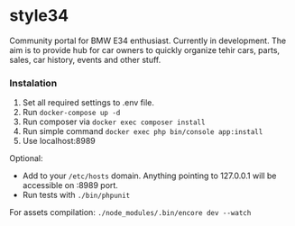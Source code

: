 # style34
Community portal for BMW E34 enthusiast. Currently in development. The aim is to provide hub for car owners to quickly 
organize tehir cars, parts, sales, car history, events and other stuff.

### Instalation
1. Set all required settings to .env file.
2. Run `docker-compose up -d`
3. Run composer via `docker exec composer install`
3. Run simple command `docker exec php bin/console app:install`
4. Use localhost:8989

Optional:
- Add to your `/etc/hosts` domain. Anything pointing to 127.0.0.1 will be accessible on :8989 port.
- Run tests with `./bin/phpunit`

For assets compilation:
`./node_modules/.bin/encore dev --watch`